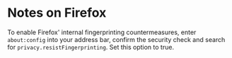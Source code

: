 # Notes on Firefox

To enable Firefox' internal fingerprinting countermeasures, enter `about:config` into your address bar, confirm the security check and search for `privacy.resistFingerprinting`. Set this option to true.
